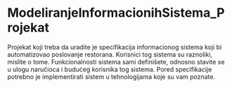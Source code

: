 # ModeliranjeInformacionihSistema_Projekat
Projekat  koji treba da uradite je specifikacija informacionog sistema koji bi automatizovao poslovanje restorana. Korisnici tog sistema su raznoliki, mislite o tome. Funkcionalnosti sistema sami definišete, odnosno stavite se u ulogu naručioca i budućeg korisnika tog sistema. Pored specifikacije potrebno je implementirati sistem u tehnologijama koje su vam poznate.
